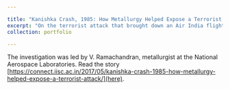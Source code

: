```yaml
---

title: "Kanishka Crash, 1985: How Metallurgy Helped Expose a Terrorist Attack"
excerpt: "On the terrorist attack that brought down an Air India flight and the subsequent investigation. <br/><img src='/images/Kanishka.jpg'>"
collection: portfolio

---
```


The investigation was led by V. Ramachandran, metallurgist at the National Aerospace Laboratories. Read the story [https://connect.iisc.ac.in/2017/05/kanishka-crash-1985-how-metallurgy-helped-expose-a-terrorist-attack/](here).
